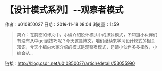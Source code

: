 # 【设计模式系列】--观察者模式
作者：u010850027
日期：2016-11-18 08:04
浏览量：1459
> 简介：在前面的博文中，小编介绍设计模式中的撩妹模式，不知道小伙伴们有没有从中get到技巧呢？今天这篇博文，咱们继续来学习设计模式的相关知识，今天小编向大家介绍的模式是观察者模式，还请小伙伴多多指教，小编会从...

 链接：http://blog.csdn.net/u010850027/article/details/53055990

